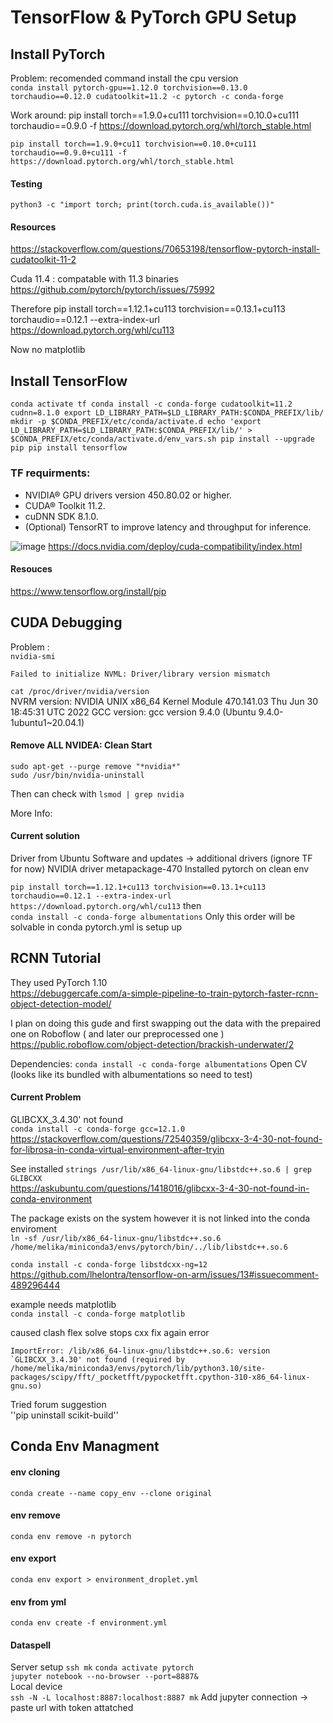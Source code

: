 # TensorFlow & PyTorch GPU Setup 


## Install PyTorch
Problem: recomended command install the cpu version   
``conda install pytorch-gpu==1.12.0 torchvision==0.13.0 torchaudio==0.12.0 cudatoolkit=11.2 -c pytorch -c conda-forge``

Work around: 
pip install torch==1.9.0+cu111 torchvision==0.10.0+cu111 torchaudio==0.9.0 -f https://download.pytorch.org/whl/torch_stable.html

``pip install torch==1.9.0+cu11 torchvision==0.10.0+cu111 torchaudio==0.9.0+cu111 -f https://download.pytorch.org/whl/torch_stable.html``

#### Testing
``python3 -c "import torch; print(torch.cuda.is_available())"``

#### Resources
https://stackoverflow.com/questions/70653198/tensorflow-pytorch-install-cudatoolkit-11-2

Cuda 11.4 : compatable with 11.3 binaries  
https://github.com/pytorch/pytorch/issues/75992

Therefore
pip install torch==1.12.1+cu113 torchvision==0.13.1+cu113 torchaudio==0.12.1 --extra-index-url https://download.pytorch.org/whl/cu113

Now no matplotlib  


## Install TensorFlow

``conda activate tf
conda install -c conda-forge cudatoolkit=11.2 cudnn=8.1.0
export LD_LIBRARY_PATH=$LD_LIBRARY_PATH:$CONDA_PREFIX/lib/
mkdir -p $CONDA_PREFIX/etc/conda/activate.d
echo 'export LD_LIBRARY_PATH=$LD_LIBRARY_PATH:$CONDA_PREFIX/lib/' > $CONDA_PREFIX/etc/conda/activate.d/env_vars.sh
pip install --upgrade pip
pip install tensorflow``

### TF requirments: 

*  NVIDIA® GPU drivers version 450.80.02 or higher.
*  CUDA® Toolkit 11.2.
*  cuDNN SDK 8.1.0.
*  (Optional) TensorRT to improve latency and throughput for inference.

![image](https://user-images.githubusercontent.com/23053125/205438774-0d2c26ef-f011-402a-9bdd-acf8e5294d06.png)
https://docs.nvidia.com/deploy/cuda-compatibility/index.html

#### Resouces  
https://www.tensorflow.org/install/pip 

## CUDA Debugging
 
Problem :  
``nvidia-smi`` 

``Failed to initialize NVML: Driver/library version mismatch``

``cat /proc/driver/nvidia/version``  
NVRM version: NVIDIA UNIX x86_64 Kernel Module  470.141.03  Thu Jun 30 18:45:31 UTC 2022
GCC version:  gcc version 9.4.0 (Ubuntu 9.4.0-1ubuntu1~20.04.1)

#### Remove ALL NVIDEA: Clean Start

``sudo apt-get --purge remove "*nvidia*"``  
``sudo /usr/bin/nvidia-uninstall``

Then can check with
``lsmod | grep nvidia``

More Info:  

#### Current solution
Driver from Ubuntu Software and updates -> additional drivers (ignore TF for now)
NVIDIA driver metapackage-470 
Installed pytorch on clean env

``pip install torch==1.12.1+cu113 torchvision==0.13.1+cu113 torchaudio==0.12.1 --extra-index-url https://download.pytorch.org/whl/cu113``
then   
``conda install -c conda-forge albumentations``
Only this order will be solvable in conda
pytorch.yml is setup up

## RCNN Tutorial
They used PyTorch 1.10  
https://debuggercafe.com/a-simple-pipeline-to-train-pytorch-faster-rcnn-object-detection-model/

I plan on doing this gude and first swapping out the data with the prepaired one on Roboflow  ( and later our preprocessed one )  
https://public.roboflow.com/object-detection/brackish-underwater/2

Dependencies:
``conda install -c conda-forge albumentations``
Open CV (looks like its bundled with albumentations so need to test)

#### Current Problem
GLIBCXX_3.4.30' not found  
``conda install -c conda-forge gcc=12.1.0``  
https://stackoverflow.com/questions/72540359/glibcxx-3-4-30-not-found-for-librosa-in-conda-virtual-environment-after-tryin

See installed 
``strings /usr/lib/x86_64-linux-gnu/libstdc++.so.6 | grep GLIBCXX``  
https://askubuntu.com/questions/1418016/glibcxx-3-4-30-not-found-in-conda-environment

The package exists on the system however it is not linked into the conda enviroment  
``ln -sf /usr/lib/x86_64-linux-gnu/libstdc++.so.6 /home/melika/miniconda3/envs/pytorch/bin/../lib/libstdc++.so.6``   

``conda install -c conda-forge libstdcxx-ng=12``  
https://github.com/lhelontra/tensorflow-on-arm/issues/13#issuecomment-489296444

example needs matplotlib  
``conda install -c conda-forge matplotlib`` 

caused clash flex solve stops cxx fix again error   

``ImportError: /lib/x86_64-linux-gnu/libstdc++.so.6: version `GLIBCXX_3.4.30' not found (required by /home/melika/miniconda3/envs/pytorch/lib/python3.10/site-packages/scipy/fft/_pocketfft/pypocketfft.cpython-310-x86_64-linux-gnu.so)``
  
Tried forum suggestion  
''pip uninstall scikit-build'' 


## Conda Env Managment

#### env cloning 
``conda create --name copy_env --clone original``
#### env remove
``conda env remove -n pytorch``
#### env export
``conda env export > environment_droplet.yml``
#### env from yml
``conda env create -f environment.yml``

#### Dataspell 
Server setup
``ssh mk`` 
``conda activate pytorch``  
``jupyter notebook --no-browser --port=8887&``  
Local device  
``ssh -N -L localhost:8887:localhost:8887 mk``
Add jupyter connection -> paste url with token attatched  
